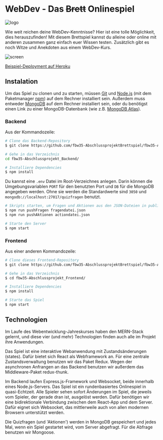 # WebDev - Das ~~Brett~~ Onlinespiel
![logo](img/../public/img/LogoSpiel.png)

Wie weit reichen deine WebDev-Kenntnisse? Hier ist eine tolle Möglichkeit, dies herauszufinden! Mit diesem Brettspiel kannst du alleine oder online mit anderen zusammen ganz einfach euer Wissen testen. Zusätzlich gibt es noch Witze und Anekdoten aus einem WebDev-Kurs.

![screen](img/../public/img/ScreenSpiel.png)

[Beispiel-Deployment auf Heroku](https://webdev-brettspiel-frontend.herokuapp.com/)

## Instalation

Um das Spiel zu clonen und zu starten, müssen [Git](https://git-scm.com) und [Node.js](https://nodejs.org/en/download/) (mit dem Paketmanager [npm](http://npmjs.com)) auf dem Rechner installiert sein. Außerdem muss entweder [MongoDB](https://www.mongodb.com/) auf dem Rechner installiert sein, oder du benötigst einen Link zu einer MongoDB-Datenbank (wie z.B. [MongoDB Atlas](https://www.mongodb.com/cloud/atlas2)).

### Backend

Aus der Kommandozeile:

```bash
# Clone das Backend-Repository
$ git clone https://github.com/fbw35-AbschlussprojektBrettspiel/fbw35-Abschlussprojekt_Backend.git

# Gehe in das Verzeichnis
cd fbw35-Abschlussprojekt_Backend/

# Installiere Dependencies
$ npm install
```

Du kannst eine `.env` Datei im Root-Verzeichnes anlegen. Darin können die Umgebungsvariablen `PORT` für den benutzten Port und `DB` für die MongoDB angegeben werden. Ohne sie werden die Standardwerte sind `3050` und `mongodb://localhost:27017/quizfragen` benutzt.

```bash
# Skripts starten, um Fragen und Aktionen aus den JSON-Dateien in public-Ordner in die Datenbank zu schreiben
$ npm run pushFragen fragendatei.json
$ npm run pushAktionen actiondatei.json

# Starte den Server
$ npm start
```
### Frontend
Aus einer anderen Kommandozeile:
```bash
# Clone dieses Frontend-Repository
$ git clone https://github.com/fbw35-AbschlussprojektBrettspiel/fbw35-Abschlussprojekt_Frontend.git

# Gehe in das Verzeichnis
$ cd fbw35-Abschlussprojekt_Frontend/

# Installiere Dependencies
$ npm install

# Starte das Spiel
$ npm start
```
## Technologien
Im Laufe des Webentwicklung-Jahreskurses haben den MERN-Stack gelernt, und diese vier (und mehr) Technologien finden auch alle im Projekt ihre Anwendungen.

Das Spiel ist eine interaktive Webanwendung mit Zustandsänderungen (states). Dafür bietet sich React als Webframework an. Für eine zentrale Zustandsverwaltung benutzen wir das Paket Redux. Wegen der asynchronen Anfrangen an das Backend benutzen wir außerdem das Middleware-Paket redux-thunk.

Im Backend laufen Express.js-Framework und Websocket, beide innerhalb eines Node.js-Servers. Das Spiel ist ein rundenbasiertes Onlinespiel in quasi-Echtzeit. Alle Spieler sehen sofort Änderungen im Spiel, die jeweils vom Spieler, der gerade dran ist, ausgelöst werden. Dafür benötigen wir eine bidirektionale Verbindung zwischen dem React-App und dem Server. Dafür eignet sich Websocket, das mittlerweile auch von allen modernen Browsern unterstützt werden.

Die Quizfragen (und 'Aktionen') werden in MongoDB gespeichert und jedes Mal, wenn ein Spiel gestartet wird, vom Server abgefragt. Für die Abfrage benutzen wir Mongoose.